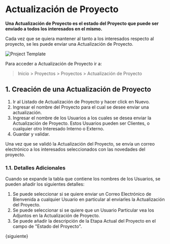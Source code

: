 <!-- add-breadcrumbs -->
# Actualización de Proyecto

**Una Actualización de Proyecto es el estado del Proyecto que puede ser enviado a todos los interesados en el mismo.**

Cada vez que se quiera mantener al tanto a los interesados respecto al proyecto, se les puede enviar una Actualización de Proyecto. 

<img class="screenshot" alt="Project Template" src="{{docs_base_url}}/assets/img/project/projects-project-update.png">

Para acceder a Actualización de Proyecto ir a:

> Inicio > Proyectos > Proyectos > Actualización de Proyecto

## 1. Creación de una Actualización de Proyecto

  1. Ir al Listado de Actualización de Proyecto y hacer click en Nuevo. 
  2. Ingresar el nombre del Proyecto para el cual se desee enviar una actualización.
  3. Ingresar el nombre de los Usuarios a los cuales se desea enviar la Actualización de Proyecto. Estos Usuarios pueden ser Clientes, o cualquier otro Interesado Interno o Externo. 
  4. Guardar y validar.

Una vez que se validó la Actualización del Proyecto, se envía un correo electrónico a los interesados seleccionados con las novedades del proyecto.

### 1.1. Detalles Adicionales

Cuando se expande la tabla que contiene los nombres de los Usuarios, se pueden añadir los siguientes detalles:

  1. Se puede seleccionar si se quiere enviar un Correo Electrónico de Bienvenida a cualquier Usuario en particular al enviarles la Actualización del Proyecto. 
  2. Se puede seleccionar si se quiere que un Usuario Particular vea los Adjuntos en la Actualización de Proyecto. 
  3. Se puede añadir la descripción de la Etapa Actual del Proyecto en el campo de "Estado del Proyecto".

{siguiente}
